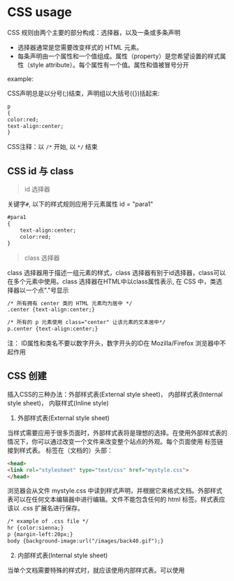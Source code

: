 # CSS usage

CSS 规则由两个主要的部分构成：选择器，以及一条或多条声明

* 选择器通常是您需要改变样式的 HTML 元素。
* 每条声明由一个属性和一个值组成。属性（property）是您希望设置的样式属性（style attribute）。每个属性有一个值。属性和值被冒号分开

example:

CSS声明总是以分号(;)结束，声明组以大括号({})括起来:

```html
p 
{
color:red;
text-align:center;
}
```

CSS注释：以 `/*` 开始, 以 `*/` 结束

## CSS id 与 class

> id 选择器

关键字`#`, 以下的样式规则应用于元素属性 id = "para1"

```html
#para1
{
    text-align:center;
    color:red;
}
```

> class 选择器

class 选择器用于描述一组元素的样式，class 选择器有别于id选择器，class可以在多个元素中使用。class 选择器在HTML中以class属性表示, 在 CSS 中，类选择器以一个点"."号显示

```html
/* 所有拥有 center 类的 HTML 元素均为居中 */
.center {text-align:center;}

/* 所有的 p 元素使用 class="center" 让该元素的文本居中*/
p.center {text-align:center;}
```

注： ID属性和类名不要以数字开头，数字开头的ID在 Mozilla/Firefox 浏览器中不起作用

## CSS 创建

插入CSS的三种办法：外部样式表(External style sheet)， 内部样式表(Internal style sheet)， 内联样式(Inline style)

1. 外部样式表(External style sheet)

当样式需要应用于很多页面时，外部样式表将是理想的选择。在使用外部样式表的情况下，你可以通过改变一个文件来改变整个站点的外观。每个页面使用 <link> 标签链接到样式表。 <link> 标签在（文档的）头部：

```html
<head>
<link rel="stylesheet" type="text/css" href="mystyle.css">
</head>
```

浏览器会从文件 mystyle.css 中读到样式声明，并根据它来格式文档。外部样式表可以在任何文本编辑器中进行编辑。文件不能包含任何的 html 标签。样式表应该以 .css 扩展名进行保存。

```html
/* example of .css file */
hr {color:sienna;}
p {margin-left:20px;}
body {background-image:url("/images/back40.gif");}
```

2. 内部样式表(Internal style sheet)

当单个文档需要特殊的样式时，就应该使用内部样式表。可以使用 <style> 标签在文档头部定义内部样式表。

```html
<head>
<style>
hr {color:sienna;}
p {margin-left:20px;}
body {background-image:url("images/back40.gif");}
</style>
</head>
```

3. 内联样式(Inline style)

由于要将表现和内容混杂在一起，内联样式会损失掉样式表的许多优势。请慎用这种方法，例如当样式仅需要在一个元素上应用一次时。要使用内联样式，你需要在相关的标签内使用样式（style）属性。Style 属性可以包含任何 CSS 属性。

```html
/* 展示如何改变段落的颜色和左外边距 */
<p style="color:sienna;margin-left:20px">这是一个段落。</p>
```

**多重样式优先级: (内联样式）Inline style > （内部样式）Internal style sheet >（外部样式）External style sheet > 浏览器默认样式**

注意：如果外部样式放在内部样式的后面，则外部样式将覆盖内部样式

## CSS 背景

* background-color
* background-image
* background-repeat
* background-attachment
* background-position

## CSS 文本格式

颜色：代号表示，对于W3C标准的CSS：如果你定义了颜色属性，你还必须定义背景色属性。

对齐方式：text-align设置为`justify`，每一行被展开为宽度相等，左，右外边距是对齐（如杂志和报纸）

文本修饰：text-decoration（下划线等）

文本转换：`p.uppercase {text-transform:uppercase;}`大小写转换

文本缩进：`{text-indent:50px;}`是用来指定文本的第一行的缩进

CSS 字体：有`通用字体系列`(拥有相似外观的字体系统组合（如 "Serif" 或 "Monospace"))或者`特定字体系列`（一个特定的字体系列（如 "Times" 或 "Courier"））- font-family 属性应该设置几个字体名称作为一种"后备"机制，如果浏览器不支持第一种字体，他将尝试下一种字体。`font-size`可以控制文本大小

```html
p.normal {font-style:normal;} 普通
p.italic {font-style:italic;} 斜体
p.oblique {font-style:oblique;} 斜体
```

## CSS 链接

链接有四种状态：

```html
a:link {color:#000000;}      /* 未访问链接*/
a:visited {color:#00FF00;}  /* 已访问链接 */
a:hover {color:#FF00FF;}  /* 鼠标移动到链接上 */
a:active {color:#0000FF;}  /* 鼠标点击时 */
```

note: `a:hover` 必须跟在 `a:link` 和 `a:visited`后面, `a:active` 必须跟在 `a:hover`后面

## CSS 列表

比HTML更丰富的列表标记，也可用图像作列表项标记

* 设置不同的列表项标记为有序列表 
* 设置不同的列表项标记为无序列表 
* 设置列表项标记为图像 

不同的列表标记：

```html
<head>
<style>
ul.a {list-style-type:circle;}
ul.b {list-style-type:square;}
</style>
</head>

/* 使用 a 格式 */
<ul class="a">
  <li>Coffee</li>
  <li>Tea</li>
  <li>Coca Cola</li>
</ul>

/* 使用 b 格式 */
<ul class="b">
  <li>Coffee</li>
  <li>Tea</li>
  <li>Coca Cola</li>
</ul>
```

使用图标进行列表标记

```html
<style>
ul 
{
	list-style-image:url('sqpurple.gif');
}
</style>

<ul>
<li>Coffee</li>
<li>Tea</li>
<li>Coca Cola</li>
</ul>
```

## CSS 表格

指定CSS表格边框，使用border属性， 显示一个表的单个边框，使用 border-collapse属性，text-align属性设置表格水平对齐方式， Width和height属性设置表格宽度和高度，使用td和th元素的填充属性

```html
<style>
table, td, th
{
	border:1px solid green;
}
th
{
	background-color:green;
	color:white;
}
</style>
```

## CSS 盒子模型（Box Model）

CSS盒模型本质上是一个盒子，封装周围的HTML元素，包括四部分： Margin(外边距) - 清除边框外的区域，外边距是透明的， Border(边框) - 围绕在内边距和内容外的边框， Padding(内边距) - 清除内容周围的区域，内边距是透明的， Content(内容) - 盒子的内容，显示文本和图像。

当指定一个CSS元素的宽度和高度属性时，你**只是设置内容区域**的宽度和高度。要知道，完全大小的元素，还必须添加填充，边框和边距。

下面的例子中的元素的总宽度为300px：

```html
div {
    width: 300px;
    border: 25px solid green;
    padding: 25px;
    margin: 25px;
}
```

即： 总元素的宽度=宽度+左填充+右填充+左边框+右边框+左边距+右边距

总元素的高度=高度+顶部填充+底部填充+上边框+下边框+上边距+下边距

Note: 一旦为页面设置了恰当的 DTD，大多数浏览器都会按照上面的图示来呈现内容。然而 **IE 5 和 6** 的呈现却是不正确的。根据 W3C 的规范，元素内容占据的空间是由 width 属性设置的，而内容周围的 padding 和 border 值是另外计算的。不幸的是，IE5.X 和 6 在怪异模式中使用自己的非标准模型。`这些浏览器的 width 属性不是内容的宽度，而是内容、内边距和边框的宽度的总和`。虽然有方法解决这个问题。但是目前最好的解决方案是回避这个问题。也就是，不要给元素添加具有指定宽度的内边距，而是尝试将内边距或外边距添加到元素的父元素和子元素。IE8 及更早IE版本不支持设置填充的宽度和边框的宽度属性。解决IE8及更早版本不兼容问题可以在HTML页面声明 <!DOCTYPE html>即可

## CSS 边框

`border-style`属性用来定义边框的样式， `border-width` 属性为边框指定宽度， `border-color` 边框颜色， 

```html
/* 单独设置各边的样子 */
p
{
    border-top-style:dotted;
    border-right-style:solid;
    border-bottom-style:dotted;
    border-left-style:solid;
}
```

## CSS 轮廓（outline）

轮廓（outline）是绘制于元素周围的一条线，位于边框边缘的外围，可起到突出元素的作用。轮廓（outline）属性指定元素轮廓的样式、颜色和宽度。

```html
<style>
p 
{
	border:1px solid red;
	outline-style:dotted;
	outline-color:#00ff00;
}
</style>
```

## CSS 外边距

CSS margin(外边距)属性定义元素周围的空间

可能的值：

* auto：设置浏览器边距。这样做的结果会依赖于浏览器
* length：定义一个固定的margin（使用像素，pt，em等）
* %：定义一个使用百分比的边距

```html
<style>
p
{
	background-color:yellow;
}
p.margin
{
	margin-top:100px;
	margin-bottom:100px;
	margin-right:50px;
	margin-left:50px;
}
</style>
```

## CSS padding (填充)

CSS padding（填充）是一个简写属性，定义元素边框与元素内容之间的空间，即上下左右的内边距

可能的值：

* length：定义一个固定的margin（使用像素，pt，em等）
* %：定义一个使用百分比的边距

## CSS 分组和嵌套

